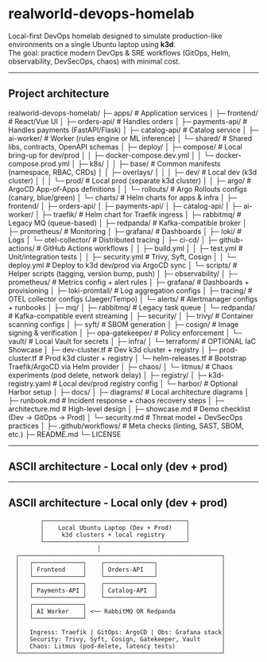 # realworld-devops-homelab

Local-first DevOps homelab designed to simulate production-like environments on a single Ubuntu laptop using **k3d**.  
The goal: practice modern DevOps & SRE workflows (GitOps, Helm, observability, DevSecOps, chaos) with minimal cost.

---

## Project architecture


realworld-devops-homelab/
├─ apps/ # Application services
│ ├─ frontend/ # React/Vue UI
│ ├─ orders-api/ # Handles orders
│ ├─ payments-api/ # Handles payments (FastAPI/Flask)
│ ├─ catalog-api/ # Catalog service
│ ├─ ai-worker/ # Worker (rules engine or ML inference)
│ └─ shared/ # Shared libs, contracts, OpenAPI schemas
│
├─ deploy/
│ ├─ compose/ # Local bring-up for dev/prod
│ │ ├─ docker-compose.dev.yml
│ │ └─ docker-compose.prod.yml
│ ├─ k8s/
│ │ ├─ base/ # Common manifests (namespace, RBAC, CRDs)
│ │ ├─ overlays/
│ │ │ ├─ dev/ # Local dev (k3d cluster)
│ │ │ └─ prod/ # Local prod (separate k3d cluster)
│ │ ├─ argo/ # ArgoCD App-of-Apps definitions
│ │ └─ rollouts/ # Argo Rollouts configs (canary, blue/green)
│ └─ charts/ # Helm charts for apps & infra
│ ├─ frontend/
│ ├─ orders-api/
│ ├─ payments-api/
│ ├─ catalog-api/
│ ├─ ai-worker/
│ ├─ traefik/ # Helm chart for Traefik ingress
│ ├─ rabbitmq/ # Legacy MQ (queue-based)
│ ├─ redpanda/ # Kafka-compatible broker
│ ├─ prometheus/ # Monitoring
│ ├─ grafana/ # Dashboards
│ ├─ loki/ # Logs
│ └─ otel-collector/ # Distributed tracing
│
├─ ci-cd/
│ ├─ github-actions/ # GitHub Actions workflows
│ │ ├─ build.yml
│ │ ├─ test.yml # Unit/integration tests
│ │ ├─ security.yml # Trivy, Syft, Cosign
│ │ └─ deploy.yml # Deploy to k3d dev/prod via ArgoCD sync
│ └─ scripts/ # Helper scripts (tagging, version bump, push)
│
├─ observability/
│ ├─ prometheus/ # Metrics config + alert rules
│ ├─ grafana/ # Dashboards + provisioning
│ ├─ loki-promtail/ # Log aggregation configs
│ ├─ tracing/ # OTEL collector configs (Jaeger/Tempo)
│ └─ alerts/ # Alertmanager configs + runbooks
│
├─ mq/
│ ├─ rabbitmq/ # Legacy task queue
│ └─ redpanda/ # Kafka-compatible event streaming
│
├─ security/
│ ├─ trivy/ # Container scanning configs
│ ├─ syft/ # SBOM generation
│ ├─ cosign/ # Image signing & verification
│ ├─ opa-gatekeeper/ # Policy enforcement
│ └─ vault/ # Local Vault for secrets
│
├─ infra/
│ └─ terraform/ # OPTIONAL IaC Showcase
│ ├─ dev-cluster.tf # Dev k3d cluster + registry
│ ├─ prod-cluster.tf # Prod k3d cluster + registry
│ └─ helm-releases.tf # Bootstrap Traefik/ArgoCD via Helm provider
│
├─ chaos/
│ └─ litmus/ # Chaos experiments (pod delete, network delay)
│
├─ registry/
│ ├─ k3d-registry.yaml # Local dev/prod registry config
│ └─ harbor/ # Optional Harbor setup
│
├─ docs/
│ ├─ diagrams/ # Local architecture diagrams
│ ├─ runbook.md # Incident response + chaos recovery steps
│ ├─ architecture.md # High-level design
│ ├─ showcase.md # Demo checklist (Dev → GitOps → Prod)
│ └─ security.md # Threat model + DevSecOps practices
│
├─ .github/workflows/ # Meta checks (linting, SAST, SBOM, etc.)
├─ README.md
└─ LICENSE

---

## ASCII architecture - Local only (dev + prod)



---

## ASCII architecture - Local only (dev + prod)

             ┌────────────────────────────────────────┐
             │    Local Ubuntu Laptop (Dev + Prod)    │
             │     k3d clusters + local registry      │
             └────────────────────────────────────────┘
                             │
      ┌─────────────────────────────────────────────────────────┐
      │   ┌──────────────┐    ┌──────────────┐                  │
      │   │ Frontend     │    │ Orders-API   │                  │
      │   └──────────────┘    └──────────────┘                  │
      │   ┌──────────────┐    ┌──────────────┐                  │
      │   │ Payments-API │    │ Catalog-API  │                  │
      │   └──────────────┘    └──────────────┘                  │
      │   ┌──────────────┐                                      │
      │   │ AI Worker    │ <── RabbitMQ OR Redpanda             │
      │   └──────────────┘                                      │
      │                                                         │
      │   Ingress: Traefik | GitOps: ArgoCD | Obs: Grafana stack│
      │   Security: Trivy, Syft, Cosign, Gatekeeper, Vault      │
      │   Chaos: Litmus (pod-delete, latency tests)             │
      └─────────────────────────────────────────────────────────┘

